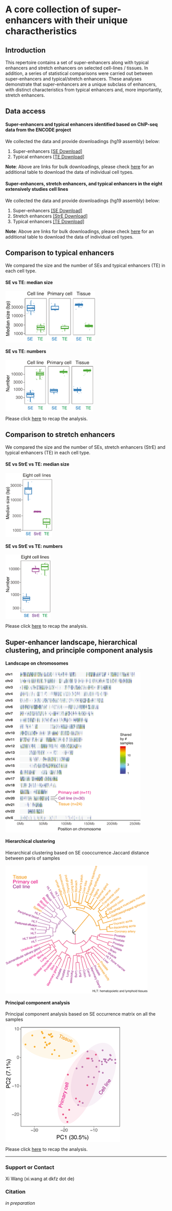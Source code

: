 # A core collection of super-enhancers with their unique charactheristics 

## Introduction
This repertoire contains a set of super-enhancers along with typical enhancers and stretch enhancers on selected cell-lines / tissues. In addition, a series of statistical comparisons were carried out between super-enhancers and typical/stretch enhancers. These analyses demonstrate that super-enhancers are a unique subclass of enhancers, with distinct characteristics from typical enhancers and, more importantly, stretch enhancers.  

## Data access
#### Super-enhancers and typical enhancers identified based on ChIP-seq data from the ENCODE project  
We collected the data and provide downloadings (hg19 assembly) below: 
1. Super-enhancers [[SE Download]](data/SE/SE.Enc.tgz)  
2. Typical enhancers [[TE Download]](data/TE/TE.Enc.tgz)   
    
**Note**: Above are links for bulk downloadings, please check [here](EncSamples.html) for an additional table to download the data of individual cell types.     

#### Super-enhancers, stretch enhancers, and typical enhancers in the eight extensively studies cell lines  
We collected the data and provide downloadings (hg19 assembly) below: 
1. Super-enhancers [[SE Download]](data/SE/SE.8samples.tgz)  
2. Stretch enhancers [[StrE Download]](data/StrE/StrE.8samples.tgz)   
3. Typical enhancers [[TE Download]](data/TE/TE.8samples.tgz)   
     
**Note**: Above are links for bulk downloadings, please check [here](8Samples.html) for an additional table to download the data of individual cell types.   
  
## Comparison to typical enhancers  
We compared the size and the number of SEs and typical enhancers (TE) in each cell type.  

#### SE vs TE: median size   
<p>
  <img src="images/SEvsTE_size.png" align="center" height="160px">
</p>

#### SE vs TE: numbers    
<p>
  <img src="images/SEvsTE_number.png" align="center" height="160px">
</p>

Please click [here](html/test.html) to recap the analysis.   
  
## Comparison to stretch enhancers   
We compared the size and the number of SEs, stretch enhancers (StrE) and typical enhancers (TE) in each cell type.  

#### SE vs StrE vs TE: median size   
<p>
  <img src="images/SEvsStrEvsTE_size.png" align="center" height="200px">
</p>

#### SE vs StrE vs TE: numbers    
<p>
  <img src="images/SEvsStrEvsTE_number.png" align="center" height="200px">
</p>

Please click [here](html/test.html) to recap the analysis.   

## Super-enhancer landscape, hierarchical clustering, and principle component analysis  
#### Landscape on chromosomes  
<p>
  <img src="images/SElandscape.png" align="center" height="500px">
</p>

#### Hierarchical clustering  
Hierarchical clustering based on SE cooccurrence Jaccard distance between paris of samples  
<p>
  <img src="images/SEclustering.png" align="center" height="400px">
</p>

#### Principal component analysis  
Principal component analysis based on SE occurrence matrix on all the samples  
<p>
  <img src="images/SEpca.png" align="center" height="360px">
</p>

Please click [here](html/test.html) to recap the analysis.   
  
  
***

### Support or Contact
Xi Wang (xi.wang at dkfz dot de)

### Citation 
_in preparation_


